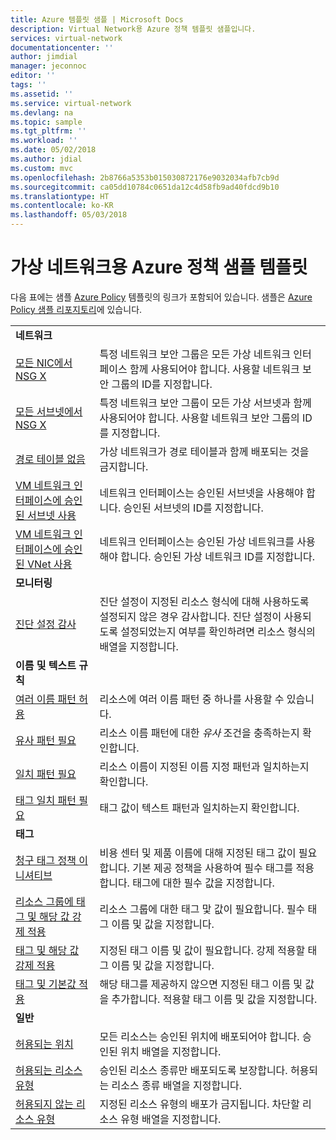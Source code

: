 ```yaml
---
title: Azure 템플릿 샘플 | Microsoft Docs
description: Virtual Network용 Azure 정책 템플릿 샘플입니다.
services: virtual-network
documentationcenter: ''
author: jimdial
manager: jeconnoc
editor: ''
tags: ''
ms.assetid: ''
ms.service: virtual-network
ms.devlang: na
ms.topic: sample
ms.tgt_pltfrm: ''
ms.workload: ''
ms.date: 05/02/2018
ms.author: jdial
ms.custom: mvc
ms.openlocfilehash: 2b8766a5353b015030872176e9032034afb7cb9d
ms.sourcegitcommit: ca05dd10784c0651da12c4d58fb9ad40fdcd9b10
ms.translationtype: HT
ms.contentlocale: ko-KR
ms.lasthandoff: 05/03/2018
---
```

# <a name="azure-policy-sample-templates-for-virtual-network"></a>가상 네트워크용 Azure 정책 샘플 템플릿

다음 표에는 샘플 [Azure Policy](../azure-policy/azure-policy-introduction.md?toc=%2fazure%2fvirtual-network%2ftoc.json) 템플릿의 링크가 포함되어 있습니다. 샘플은 [Azure Policy 샘플 리포지토리](https://github.com/Azure/azure-policy)에 있습니다.

| | |
|---|---|
|**네트워크**||
| [모든 NIC에서 NSG X](../azure-policy/scripts/nsg-on-nic.md?toc=%2fazure%2fvirtual-network%2ftoc.json) | 특정 네트워크 보안 그룹은 모든 가상 네트워크 인터페이스 함께 사용되어야 합니다. 사용할 네트워크 보안 그룹의 ID를 지정합니다. |
| [모든 서브넷에서 NSG X](../azure-policy/scripts/nsg-on-subnet.md?toc=%2fazure%2fvirtual-network%2ftoc.json) | 특정 네트워크 보안 그룹이 모든 가상 서브넷과 함께 사용되어야 합니다. 사용할 네트워크 보안 그룹의 ID를 지정합니다. |
| [경로 테이블 없음](../azure-policy/scripts/no-user-def-route-table.md?toc=%2fazure%2fvirtual-network%2ftoc.json)  |가상 네트워크가 경로 테이블과 함께 배포되는 것을 금지합니다. |
| [VM 네트워크 인터페이스에 승인된 서브넷 사용](../azure-policy/scripts/use-approved-subnet-vm-nics.md?toc=%2fazure%2fvirtual-network%2ftoc.json) | 네트워크 인터페이스는 승인된 서브넷을 사용해야 합니다. 승인된 서브넷의 ID를 지정합니다. |
| [VM 네트워크 인터페이스에 승인된 VNet 사용](../azure-policy/scripts/use-approved-vnet-vm-nics.md?toc=%2fazure%2fvirtual-network%2ftoc.json) | 네트워크 인터페이스는 승인된 가상 네트워크를 사용해야 합니다. 승인된 가상 네트워크 ID를 지정합니다. |
|**모니터링**||
| [진단 설정 감사](../azure-policy/scripts/audit-diag-setting.md?toc=%2fazure%2fvirtual-network%2ftoc.json) | 진단 설정이 지정된 리소스 형식에 대해 사용하도록 설정되지 않은 경우 감사합니다. 진단 설정이 사용되도록 설정되었는지 여부를 확인하려면 리소스 형식의 배열을 지정합니다. |
|**이름 및 텍스트 규칙**||
| [여러 이름 패턴 허용](../azure-policy/scripts/allow-multiple-name-patterns.md?toc=%2fazure%2fvirtual-network%2ftoc.json) | 리소스에 여러 이름 패턴 중 하나를 사용할 수 있습니다. |
| [유사 패턴 필요](../azure-policy/scripts/enforce-like-pattern.md?toc=%2fazure%2fvirtual-network%2ftoc.json) | 리소스 이름 패턴에 대한 *유사* 조건을 충족하는지 확인합니다. |
| [일치 패턴 필요](../azure-policy/scripts/enforce-match-pattern.md?toc=%2fazure%2fvirtual-network%2ftoc.json) | 리소스 이름이 지정된 이름 지정 패턴과 일치하는지 확인합니다. |
| [태그 일치 패턴 필요](../azure-policy/scripts/enforce-tag-match-pattern.md?toc=%2fazure%2fvirtual-network%2ftoc.json) | 태그 값이 텍스트 패턴과 일치하는지 확인합니다. |
|**태그**||
| [청구 태그 정책 이니셔티브](../azure-policy/scripts/billing-tags-policy-init.md?toc=%2fazure%2fvirtual-network%2ftoc.json) | 비용 센터 및 제품 이름에 대해 지정된 태그 값이 필요합니다. 기본 제공 정책을 사용하여 필수 태그를 적용합니다. 태그에 대한 필수 값을 지정합니다.  |
| [리소스 그룹에 태그 및 해당 값 강제 적용](../azure-policy/scripts/enforce-tag-rg.md?toc=%2fazure%2fvirtual-network%2ftoc.json) | 리소스 그룹에 대한 태그 맟 값이 필요합니다. 필수 태그 이름 및 값을 지정합니다.  |
| [태그 및 해당 값 강제 적용](../azure-policy/scripts/enforce-tag-val.md?toc=%2fazure%2fvirtual-network%2ftoc.json) | 지정된 태그 이름 및 값이 필요합니다. 강제 적용할 태그 이름 및 값을 지정합니다.  |
| [태그 및 기본값 적용](../azure-policy/scripts/apply-tag-def-val.md?toc=%2fazure%2fvirtual-network%2ftoc.json) | 해당 태그를 제공하지 않으면 지정된 태그 이름 및 값을 추가합니다. 적용할 태그 이름 및 값을 지정합니다.  |
|**일반**||
| [허용되는 위치](../azure-policy/scripts/allowed-locs.md?toc=%2fazure%2fvirtual-network%2ftoc.json) | 모든 리소스는 승인된 위치에 배포되어야 합니다. 승인된 위치 배열을 지정합니다.  |
| [허용되는 리소스 유형](../azure-policy/scripts/allowed-res-types.md?toc=%2fazure%2fvirtual-network%2ftoc.json) | 승인된 리소스 종류만 배포되도록 보장합니다. 허용되는 리소스 종류 배열을 지정합니다.  |
| [허용되지 않는 리소스 유형](../azure-policy/scripts/not-allowed-res-type.md?toc=%2fazure%2fvirtual-network%2ftoc.json) | 지정된 리소스 유형의 배포가 금지됩니다. 차단할 리소스 유형 배열을 지정합니다.  |